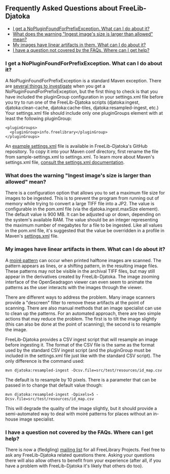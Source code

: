 ## Frequently Asked Questions about FreeLib-Djatoka

* [I get a NoPluginFoundForPrefixException.  What can I do about it?](faqs.html#NoPluginFoundForPrefixException)
* [What does the warning "Ingest image's size is larger than allowed" mean?](faqs.html#ingest-max-size)
* [My images have linear artifacts in them.  What can I do about it?](faqs.html#moire-pattern)
* [I have a question not covered by the FAQs.  Where can I get help?](faqs.html#mailing-list)

### I get a NoPluginFoundForPrefixException.  What can I do about it?

<a name="NoPluginFoundForPrefixException" />A NoPluginFoundForPrefixException is a standard Maven exception.  There are [several things to investigate](https://cwiki.apache.org/confluence/display/MAVEN/NoPluginFoundForPrefixException) when you get a NoPluginFoundForPrefixException, but the first thing to check is that you have included the pluginGroup configuration in your settings.xml file before you try to run one of the FreeLib-Djatoka scripts (djatoka:ingest, djatoka:clean-cache, djatoka:cache-tiles, djatoka:resampled-ingest, etc.)  Your settings.xml file should include only one pluginGroups element with at least the following pluginGroup:

    <pluginGroups>
      <pluginGroup>info.freelibrary</pluginGroup>
    </pluginGroups>

An [example settings.xml](https://github.com/ksclarke/freelib-djatoka/blob/master/src/main/resources/sample-settings.xml) file is available in FreeLib-Djatoka's GitHub repository. To copy it into your Maven conf directory, first rename the file from sample-settings.xml to settings.xml.  To learn more about Maven's settings.xml file, [consult the settings.xml documentation](https://maven.apache.org/settings.html).

### What does the warning "Ingest image's size is larger than allowed" mean?

<a name="ingest-max-size" />There is a configuration option that allows you to set a maximum file size for images to be ingested.  This is to prevent the program from running out of memory while trying to convert a large TIFF file into a JP2.  The value is configurable in the pom.xml file (via the djatoka.ingest.maxSize element).  The default value is 900 MB.  It can be adjusted up or down, depending on the system's available RAM.  The value should be an integer representing the maximum number of megabytes for a file to be ingested.  Like all values in the pom.xml file, it's suggested that the value be overridden in a profile in Maven's [settings.xml](https://maven.apache.org/settings.html) file.

### My images have linear artifacts in them.  What can I do about it?

<a name="moire-pattern" />A [moiré pattern](https://en.wikipedia.org/wiki/Moir%C3%A9_pattern) can occur when printed halftone images are scanned.  The pattern appears as lines, or a shifting pattern, in the resulting image files.  These patterns may not be visible in the archival TIFF files, but may still appear in the derivatives created by FreeLib-Djatoka.  The image zooming interface of the OpenSeadragon viewer can even seem to animate the patterns as the user interacts with the images through the viewer.

There are different ways to address the problem.  Many image scanners provide a "descreen" filter to remove these artifacts at the point of scanning.  There are also manual methods that an image specialist can use to clean up the patterns.  For an automated approach, there are two simple actions that may reduce the problem.  The first is to tilt the image slightly (this can also be done at the point of scanning); the second is to resample the image.

FreeLib-Djatoka provides a CSV ingest script that will resample an image before ingesting it.  The format of the CSV file is the same as the format used by the standard CSV ingest script (and the pluginGroup must be included in the settings.xml file just like with the standard CSV script).  The only difference is the command used:

    mvn djatoka:resampled-ingest -Dcsv.file=src/test/resources/id_map.csv

The default is to resample by 10 pixels.  There is a parameter that can be passed in to change that default value though:

    mvn djatoka:resampled-ingest -Dpixels=5 -Dcsv.file=src/test/resources/id_map.csv

This will degrade the quality of the image slightly, but it should provide a semi-automated way to deal with moiré patterns for places without an in-house image specialist.

### I have a question not covered by the FAQs.  Where can I get help?

<a name="mailing-list" />There is now a (fledgling) [mailing list](https://groups.google.com/forum/#!forum/freelibrary-projects) for all FreeLibrary Projects.  Feel free to ask any FreeLib-Djatoka related questions there.  Asking your questions there will also allow others to benefit from your experience (after all, if you have a problem with FreeLib-Djatoka it's likely that others do too).